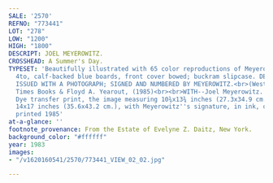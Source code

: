 ```yaml
---
SALE: '2570'
REFNO: "773441"
LOT: "278"
LOW: "1200"
HIGH: "1800"
DESCRIPT: JOEL MEYEROWITZ.
CROSSHEAD: A Summer's Day.
TYPESET: 'Beautifully illustrated with 65 color reproductions of Meyerowitz''s photographs.
  4to, calf-backed blue boards, front cover bowed; buckram slipcase. DELUXE EDITION
  ISSUED WITH A PHOTOGRAPH; SIGNED AND NUMBERED BY MEYEROWITZ.<br>(Weston, Massachusetts):
  Times Books & Floyd A. Yearout, (1985)<br><br>WITH--Joel Meyerowitz. <i>Dinner Table.</i>
  Dye transfer print, the image measuring 10¾x13¾ inches (27.3x34.9 cm.), the sheet
  14x17 inches (35.6x43.2 cm.), with Meyerowitz''s signature, in ink, on recto. 1983;
  printed 1985'
at-a-glance: ''
footnote_provenance: From the Estate of Evelyne Z. Daitz, New York.
background_color: "#ffffff"
year: 1983
images:
- "/v1620160541/2570/773441_VIEW_02_02.jpg"

---
```

